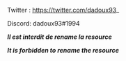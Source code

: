 Twitter : https://twitter.com/dadoux93_

Discord: dadoux93#1994

***Il est interdit de rename la resource***

***It is forbidden to rename the resource***
